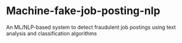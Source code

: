 # Machine-fake-job-posting-nlp
An ML/NLP-based system to detect fraudulent job postings using text analysis and classification algorithms
